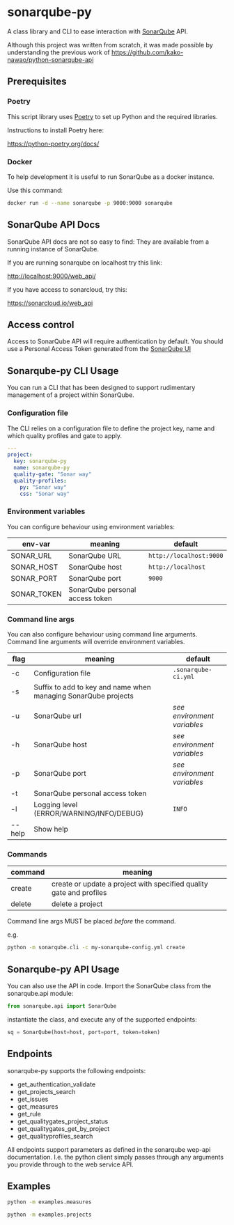 # sonarqube-py

A class library and CLI to ease interaction with [SonarQube](https://www.sonarqube.org/) API.

Although this project was written from scratch, it was made possible by understanding
the previous work of <https://github.com/kako-nawao/python-sonarqube-api>

## Prerequisites

### Poetry

This script library uses [Poetry](https://python-poetry.org/) to set up Python and the required libraries.

Instructions to install Poetry here:

<https://python-poetry.org/docs/>

### Docker

To help development it is useful to run SonarQube as a docker instance.

Use this command:

```bash
docker run -d --name sonarqube -p 9000:9000 sonarqube
```

## SonarQube API Docs

SonarQube API docs are not so easy to find: They are available from a running instance of SonarQube.

If you are running sonarqube on localhost try this link:

<http://localhost:9000/web_api/>

If you have access to sonarcloud, try this:

<https://sonarcloud.io/web_api>

## Access control

Access to SonarQube API will require authentication by default.
You should use a Personal Access Token generated from the [SonarQube UI](https://docs.sonarqube.org/latest/user-guide/user-token/)

## Sonarqube-py CLI Usage

You can run a CLI that has been designed to support rudimentary management of a project within SonarQube.

### Configuration file

The CLI relies on a configuration file to define the project key, name and which quality profiles and gate to apply.

```yaml .sonarqube-ci.yml
---
project:
  key: sonarqube-py
  name: sonarqube-py
  quality-gate: "Sonar way"
  quality-profiles:
    py: "Sonar way"
    css: "Sonar way"
```

### Environment variables

You can configure behaviour using environment variables:

| env-var | meaning | default |
| ------- | ------- | ------- |
| SONAR_URL | SonarQube URL | `http://localhost:9000` |
| SONAR_HOST | SonarQube host | `http://localhost` |
| SONAR_PORT | SonarQube port | `9000` |
| SONAR_TOKEN | SonarQube personal access token | |

### Command line args

You can also configure behaviour using command line arguments.
Command line arguments will override environment variables.

| flag | meaning | default |
| ---- | ------- | ------- |
| -c   | Configuration file | `.sonarqube-ci.yml` |
| -s   | Suffix to add to key and name when managing SonarQube projects | |
| -u   | SonarQube url | _see environment variables_ |
| -h   | SonarQube host | _see environment variables_ |
| -p   | SonarQube port | _see environment variables_ |
| -t   | SonarQube personal access token | |
| -l   | Logging level (ERROR/WARNING/INFO/DEBUG) | `INFO` |
| --help | Show help |

### Commands

| command | meaning |
| ------- | ------- |
| create  | create or update a project with specified quality gate and profiles |
| delete  | delete a project |

Command line args MUST be placed _before_ the command.

e.g.

```bash
python -m sonarqube.cli -c my-sonarqube-config.yml create
```

## Sonarqube-py API Usage

You can also use the API in code. Import the SonarQube class from the sonarqube.api module:

```python
from sonarqube.api import SonarQube
```

instantiate the class, and execute any of the supported endpoints:

```python
sq = SonarQube(host=host, port=port, token=token)
```

## Endpoints

sonarqube-py supports the following endpoints:

* get_authentication_validate
* get_projects_search
* get_issues
* get_measures
* get_rule
* get_qualitygates_project_status
* get_qualitygates_get_by_project
* get_qualityprofiles_search

All endpoints support parameters as defined in the sonarqube wep-api documentation.
I.e. the python client simply passes through any arguments you provide through to the web service API.

## Examples

```bash
python -m examples.measures
````

```bash
python -m examples.projects
````
